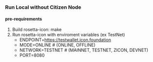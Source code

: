 ### Run Local without Citizen Node
#### pre-requirements
1. Build rosetta-icon: make
2. Run rosetta-icon with enviroment variables (ex TestNet)
    * ENDPOINT=https://testwallet.icon.foundation
    * MODE=ONLINE # (ONLINE, OFFLINE)
    * NETWORK=TESTNET # (MAINNET, TESTNET, ZICON, DEVNET)
    * PORT=8080